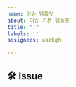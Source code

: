 ```yaml
---
name: 이슈 템플릿
about: 이슈 기본 템플릿
title: ":"
labels: ''
assignees: aazkgh

---
```


<!-- 제목은 '이슈 기능: 이슈 내용 요약' -->
<!-- Feat: 홈 화면 UI 구현 -->

## 🛠 Issue
<!-- 이슈에 대해 간략하게 설명해주세요 -->
